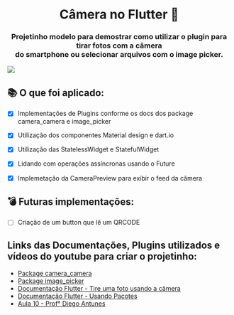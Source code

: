 <h1 align="center"> Câmera no Flutter 📸</h1>
<h3 align="center">Projetinho modelo para demostrar como utilizar o plugin para tirar fotos com a câmera<br> do smartphone ou selecionar arquivos com o image picker.</h3>

<img src="https://i.imgur.com/NcKGUFg.png">

## 📚 O que foi aplicado: 

- [x] Implementações de Plugins conforme os docs dos package camera_camera e image_picker
- [x] Utilização dos componentes Material design e dart.io
- [x] Utilização das StatelessWidget e StatefulWidget
- [x] Lidando com operações assíncronas usando o Future
- [x] Implemetação da CameraPreview para exibir o feed da câmera


## 💣 Futuras implementações:

- [ ] Criação de um button que lê um QRCODE

## Links das Documentações, Plugins utilizados e vídeos do youtube para criar o projetinho:

- <a href="https://pub.dev/packages/camera_camera">Package camera_camera</a> <br>
- <a href="pub.dev/packages/image_picker">Package image_picker</a> <br>
- <a href="https://flutter.dev/docs/cookbook/plugins/picture-using-camera">Documentação Flutter - Tire uma foto usando a câmera</a> <br>
- <a href="https://flutter.dev/docs/development/packages-and-plugins/using-packages">Documentação Flutter - Usando Pacotes</a>
- <a href="https://www.youtube.com/watch?v=WJyBZyWrPG4">Aula 10 - Prof° Diego Antunes</a>

